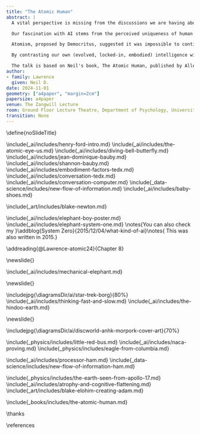 ```yaml
---
title: "The Atomic Human"
abstract: |
  A vital perspective is missing from the discussions we are having about Artificial Intelligence: what does it mean for our identity?

  Our fascination with AI stems from the perceived uniqueness of human intelligence. We believe it’s what differentiates us. Fears of AI not only concern how it invades our digital lives, but also the implied threat of an intelligence that displaces us from our position at the centre of the world.

  Atomism, proposed by Democritus, suggested it was impossible to continue dividing matter down into ever smaller components: eventually we reach a point where a cut cannot be made (the Greek for uncuttable is ‘atom’). In the same way, by slicing away at the facets of human intelligence that can be replaced by machines, AI uncovers what is left: an indivisible core that is the essence of humanity.

  By contrasting our own (evolved, locked-in, embodied) intelligence with the capabilities of machine intelligence through history, The Atomic Human reveals the technical origins, capabilities and limitations of AI systems, and how they should be wielded. Not just by the experts, but ordinary people. Either AI is a tool for us, or we become a tool of AI. Understanding this will enable us to choose the future we want.

  The talk is based on Neil's book, The Atomic Human, published by Allen Lane.
author:
- family: Lawrence
  given: Neil D.
date: 2024-11-01
geometry: ["a4paper", "margin=2cm"]
papersize: a4paper
venue: The Zangwill Lecture
room: Ground Floor Lecture Theatre, Department of Psychology, University of Cambridge
transition: None
---
```

\define{noSlideTitle}


\include{_ai/includes/henry-ford-intro.md}
\include{_ai/includes/the-atomic-eye-us.md}
\include{_ai/includes/diving-bell-butterfly.md}
\include{_ai/includes/jean-dominique-bauby.md}
\include{_ai/includes/shannon-bauby.md}
\include{_ai/includes/embodiment-factors-tedx.md}
\include{_ai/includes/conversation-tedx.md}
\include{_ai/includes/conversation-computer.md}
\include{_data-science/includes/new-flow-of-information.md}
\include{_ai/includes/baby-shoes.md}

\include{_art/includes/blake-newton.md}

<!-- System Zero -->
\include{_ai/includes/elephant-boy-poster.md}
\include{_ai/includes/elephant-system-one.md}
\notes{You can also check my }\addblog{System Zero}{2015/12/04/what-kind-of-ai}\notes{ This was also written in 2015.}

\addreading{@Lawrence-atomic24}{Chapter 8}

\newslide{}

\include{_ai/includes/mechanical-elephant.md}

\newslide{}

\includejpg{\diagramsDir/ai/star-trek-borg}{80%}
\include{_ai/includes/thinking-fast-and-slow.md}
\include{_ai/includes/the-hindoo-earth.md}

\newslide{}

\includejpg{\diagramsDir/ai/discworld-anhk-morpork-cover-art}{70%}

<!-- Complexities of manipulation -->
\include{_physics/includes/little-red-bus.md}
\include{_ai/includes/naca-proving.md}
\include{_physics/includes/eagle-from-columbia.md}


\include{_ai/includes/processor-ham.md}
\include{_data-science/includes/new-flow-of-information-ham.md}

\include{_physics/includes/the-earth-seen-from-apollo-17.md}
\include{_ai/includes/atrophy-and-cognitive-flattening.md}
\include{_art/includes/blake-elohim-creating-adam.md}

\include{_books/includes/the-atomic-human.md}

\thanks

\references
